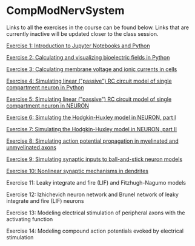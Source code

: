 # CompModNervSystem
Links to all the exercises in the course can be found below. Links that are currently inactive will be updated closer to the class session. 

[Exercise 1: Introduction to Jupyter Notebooks and Python](https://github.com/CompModNervSystem/CompModNervSys-IntroPython)

[Exercise 2: Calculating and visualizing bioelectric fields in Python](https://github.com/CompModNervSystem/CompModNervSys-BioElectroStatics)

[Exercise 3: Calculating membrane voltage and ionic currents in cells](https://github.com/CompModNervSystem/CompModNervSys-NernstVm)

[Exercise 4: Simulating linear ("passive") RC circuit model of single compartment neuron in Python](https://github.com/CompModNervSystem/CompModNervSys-RCmodel)

[Exercise 5: Simulating linear ("passive") RC circuit model of single compartment neuron in NEURON](https://github.com/CompModNervSystem/CompModNervSys-LIFneuron)

[Exercise 6: Simulating the Hodgkin-Huxley model in NEURON, part I](https://github.com/CompModNervSystem/CompModNervSys-HH1)

[Exercise 7: Simulating the Hodgkin-Huxley model in NEURON, part II](https://github.com/CompModNervSystem/CompModNervSys-HH2)

[Exercise 8: Simulating action potential propagation in myelinated and unmyelinated axons](https://github.com/CompModNervSystem/CompModNervSys-CableAxon)

[Exercise 9: Simulating synaptic inputs to ball-and-stick neuron models](https://github.com/CompModNervSystem/CompModNervSys-BallAndStickSynapses)

[Exercise 10: Nonlinear synaptic mechanisms in dendrites](https://github.com/CompModNervSystem/CompModNervSys-NonLinearDendrites)

Exercise 11: Leaky integrate and fire (LIF) and  Fitzhugh-Nagumo models

Exercise 12: Izhichevich neuron network and Brunel network of leaky integrate and fire (LIF) neurons

Exercise 13: Modeling electrical stimulation of peripheral axons with the activating function

Exercise 14: Modeling compound action potentials evoked by electrical stimulation


